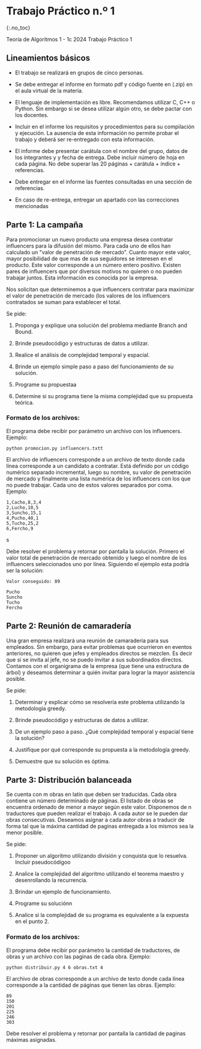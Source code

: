 Trabajo Práctico n.º 1
======================
{:.no_toc}

Teoría de Algoritmos 1 - 1c 2024
Trabajo Práctico 1

## Lineamientos básicos

- El trabajo se realizará en grupos de cinco personas.

- Se debe entregar el informe en formato pdf y código fuente en (.zip) en el aula virtual de la materia.

- El lenguaje de implementación es libre. Recomendamos utilizar C, C++ o Python. Sin embargo si se desea utilizar algún otro, se debe pactar con los docentes.

- Incluir en el informe los requisitos y procedimientos para su compilación y ejecución. La ausencia de esta información no permite probar el trabajo y deberá ser re-entregado con esta información.

- El informe debe presentar carátula con el nombre del grupo, datos de los integrantes y  y fecha de entrega. Debe incluir número de hoja en cada página. No debe superar las 20 páginas + carátula + índice + referencias.

- Debe entregar en el informe las fuentes consultadas en una sección de referencias.

- En caso de re-entrega, entregar un apartado con las correcciones mencionadas

## Parte 1: La campaña 

Para promocionar un nuevo producto una empresa desea contratar influencers para la difusión del mismo. Para cada uno de ellos han calculado un "valor de penetración de mercado". Cuanto mayor este valor, mayor posibilidad de que mas de sus seguidores se interesen en el producto. Este valor corresponde a un número entero positivo. Existen pares de influencers que por diversos motivos no quieren o no pueden trabajar juntos. Esta información es conocida por la empresa.

Nos solicitan que determinemos a que influencers contratar para maximizar el valor de penetración de mercado (los valores de los influencers contratados se suman para establecer el total. 

Se pide:

1.  Proponga y explique una solución del problema mediante Branch and Bound.

1.  Brinde pseudocódigo y estructuras de datos a utilizar. 

1.  Realice el análisis de complejidad temporal y espacial.

1.  Brinde un ejemplo simple paso a paso del funcionamiento de su solución.

1.  Programe su propuestaa

1.  Determine si su programa tiene la misma complejidad que su propuesta teórica.

### Formato de los archivos:

El programa debe recibir por parámetro un archivo con los influencers. Ejemplo:

	python promocion.py influencers.txtt

El archivo de influencers corresponde a un archivo de texto donde cada línea corresponde a un candidato a contratar. Está definido por un código numérico separado incremental, luego su nombre, su valor de penetración de mercado y finalmente una lista numérica de los influencers con los que no puede trabajar. Cada uno de estos valores separados por coma. Ejemplo:

	1,Cacho,8,3,4 
	2,Lucho,10,5 
	3,Suncho,15,1
	4,Pucho,40,1
	5,Tucho,25,2
	6,Fercho,9
s
Debe resolver el problema y retornar por pantalla la solución. Primero el valor total de penetración de mercado obtenido y luego el nombre de los influencers seleccionados uno por línea. Siguiendo el ejemplo esta podría ser la solución:


	Valor conseguido: 89

	Pucho
	Suncho
	Tucho
	Fercho


## Parte 2: Reunión de camaradería 

Una gran empresa realizará una reunión de camaradería para sus empleados. Sin embargo, para evitar problemas que ocurrieron en eventos anteriores, no quieren que jefes y empleados directos se mezclen. Es decir que si se invita al jefe, no se puedo invitar a sus subordinados directos. Contamos con el organigrama de la empresa (que tiene una estructura de árbol) y deseamos determinar a quién invitar para lograr la mayor asistencia posible.

Se pide:

1.  Determinar y explicar cómo se resolvería este problema utilizando la metodología greedy. 

1.  Brinde pseudocódigo y estructuras de datos a utilizar.  


1.  De un ejemplo paso a paso. ¿Qué complejidad temporal y espacial tiene la solución?

1.  Justifique por qué corresponde su propuesta a la metodología greedy.

1.  Demuestre que su solución es óptima.

## Parte 3: Distribución balanceada 
Se cuenta con m obras en latín que deben ser traducidas. Cada obra contiene un número determinado de páginas. El listado de obras se encuentra ordenado de menor a mayor según este valor. Disponemos de n traductores que pueden realizar el trabajo. A cada autor se le pueden dar obras consecutivas. Deseamos asignar a cada autor obras a traducir de forma tal que la máxima cantidad de paginas entregada a los mismos sea la menor posible.


Se pide:

1.  Proponer un algoritmo utilizando división y conquista que lo resuelva. Incluir pseudocódigoo

1.  Analice la complejidad del algoritmo utilizando el teorema maestro y desenrollando la recurrencia.

1.  Brindar un ejemplo de funcionamiento.

1.  Programe su soluciónn

1.  Analice si la complejidad de su programa es equivalente a la expuesta en el punto 2.

### Formato de los archivos:

El programa debe recibir por parámetro la cantidad de traductores, de obras y un archivo con las paginas de cada obra. Ejemplo:

	python distribuir.py 4 6 obras.txt 4

El archivo de obras corresponde a un archivo de texto donde cada línea corresponde a la cantidad de páginas que tienen las obras. Ejemplo:

	89
	150
	201
	225
	246
	303

Debe resolver el problema y retornar por pantalla la cantidad de paginas máximas asignadas.
